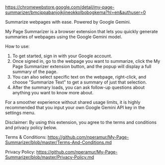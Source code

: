 https://chromewebstore.google.com/detail/my-page-summarizer/bmcjppabanjojkjineokkolbobogkema?hl=en&authuser=0


Summarize webpages with ease. Powered by Google Gemini.

My Page Summarizer is a browser extension that lets you quickly generate summaries of webpages using the Google Gemini model.

How to use:
1. To get started, sign in with your Google account.
2. Once signed in, go to the webpage you want to summarize, click the My Page Summarizer extension button, and the popup will display a full summary of the page.
3. You can also select specific text on the webpage, right-click, and choose "Summarize Text" to get a summary of just that selection.
4. After the summary loads, you can ask follow-up questions about anything you want to know more about.

For a smoother experience without shared usage limits, it is highly recommended that you input your own Google Gemini API key in the settings menu.


Disclaimer: By using this extension, you agree to the terms and conditions and privacy policy below.

Terms & Conditions: https://github.com/nperamur/My-Page-Summarizer/blob/master/Terms-And-Conditions.md

Privacy Policy: https://github.com/nperamur/My-Page-Summarizer/blob/master/Privacy-Policy.md
